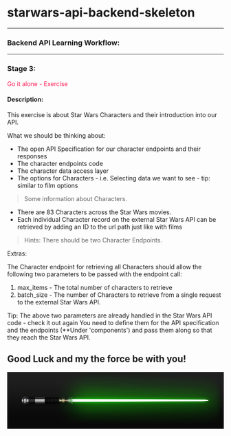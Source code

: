 
# starwars-api-backend-skeleton

---

### Backend API Learning Workflow:

---
### Stage 3:
<span style="color:#FF1B55FF">Go it alone - Exercise</span>


#### Description: 
This exercise is about Star Wars Characters and their introduction into our API. 

What we should be thinking about:

* The open API Specification for our character endpoints and their responses
* The character endpoints code
* The character data access layer
* The options for Characters - i.e. Selecting data we want to see - tip: similar to film options

>Some information about Characters. 

* There are 83 Characters across the Star Wars movies. 
* Each individual Character record on the external Star Wars API can be retrieved by adding an ID to the url path just like with films

>Hints: There should be two Character Endpoints.

Extras:

The Character endpoint for retrieving all Characters should allow the following two parameters to be passed with the endpoint call:

1. max_items - The total number of characters to retrieve
2. batch_size - The number of Characters to retrieve from a single request to the external Star Wars API.

Tip: The above two parameters are already handled in the Star Wars API code - check it out again
     You need to define them for the API specification and the endpoints (**Under 'components') and pass them along so that they
     reach the Star Wars API.

## Good Luck and my the force be with you!

![](images/iu-28.jpg)
